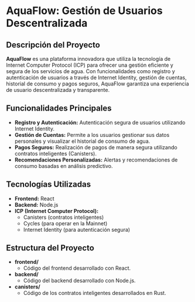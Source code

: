 # AquaFlow: Gestión de Usuarios Descentralizada

## Descripción del Proyecto
**AquaFlow** es una plataforma innovadora que utiliza la tecnología de Internet Computer Protocol (ICP) para ofrecer una gestión eficiente y segura de los servicios de agua. Con funcionalidades como registro y autenticación de usuarios a través de Internet Identity, gestión de cuentas, historial de consumo y pagos seguros, AquaFlow garantiza una experiencia de usuario descentralizada y transparente.

## Funcionalidades Principales

- **Registro y Autenticación:** Autenticación segura de usuarios utilizando Internet Identity.
- **Gestión de Cuentas:** Permite a los usuarios gestionar sus datos personales y visualizar el historial de consumo de agua.
- **Pagos Seguros:** Realización de pagos de manera segura utilizando contratos inteligentes (Canisters).
- **Recomendaciones Personalizadas:** Alertas y recomendaciones de consumo basadas en análisis predictivo.

## Tecnologías Utilizadas

- **Frontend:** React
- **Backend:** Node.js
- **ICP (Internet Computer Protocol):**
  - Canisters (contratos inteligentes)
  - Cycles (para operar en la Mainnet)
  - Internet Identity (para autenticación segura)

## Estructura del Proyecto

- **frontend/**
  - Código del frontend desarrollado con React.
- **backend/**
  - Código del backend desarrollado con Node.js.
- **canisters/**
  - Código de los contratos inteligentes desarrollados en Rust.
